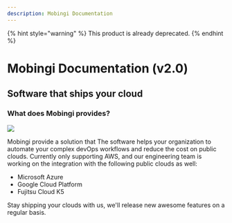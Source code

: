 ```yaml
---
description: Mobingi Documentation
---
```


{% hint style="warning" %}
This product is already deprecated.
{% endhint %}

# Mobingi Documentation \(v2.0\)

## Software that ships your cloud

### What does Mobingi provides?

![](.gitbook/assets/002.png)

Mobingi provide a solution that The software helps your organization to automate your complex devOps workflows and reduce the cost on public clouds. Currently only supporting AWS, and our engineering team is working on the integration with the following public clouds as well:

* Microsoft Azure
* Google Cloud Platform
* Fujitsu Cloud K5

Stay shipping your clouds with us, we'll release new awesome features on a regular basis.

